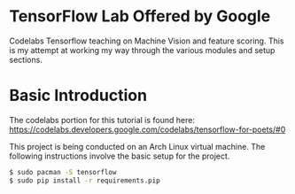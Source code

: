 # TensorFlow Lab Offered by Google
Codelabs Tensorflow teaching on Machine Vision and feature scoring.
This is my attempt at working my way through the various modules and setup sections.

# Basic Introduction
The codelabs portion for this tutorial is found here:
https://codelabs.developers.google.com/codelabs/tensorflow-for-poets/#0

This project is being conducted on an Arch Linux virtual machine. The following instructions involve the basic setup for the project.
```bash
$ sudo pacman -S tensorflow
$ sudo pip install -r requirements.pip
```


